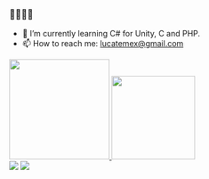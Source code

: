 ### 👋👋👋👋


- 🌱 I’m currently learning C# for Unity, C and PHP.
- 📫 How to reach me: lucatemex@gmail.com

<div>
   <a href="github.com/lucatemex">
     <img height= "180em" src="https://github-readme-stats.vercel.app/api?username=lucatemex&show_icons=true&theme=merko"/>
     <img height= "150em" src="https://github-readme-stats.vercel.app/api/top-langs/?username=lucatemex&layout=compact&theme=merko"/>
     </div>
   
  <div> 
  <a href="https://instagram.com/luc4temes" target="_blank"><img src="https://img.shields.io/badge/-Instagram-%23E4405F?style=for-the-badge&logo=instagram&logoColor=white" target="_blank"></a>
 <a href="https://discord.gg/JHyHHXJX" target="_blank"><img src="https://img.shields.io/badge/Discord-7289DA?style=for-the-badge&logo=discord&logoColor=white" target="_blank"></a> 
     
  
</div>




